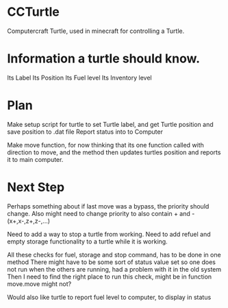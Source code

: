 # CCTurtle
Computercraft Turtle, used in minecraft for controlling a Turtle.

# Information a turtle should know.
Its Label
Its Position
Its Fuel level
Its Inventory level

# Plan
Make setup script for turtle to set Turtle label, and get Turtle position and save position to .dat file
Report status into to Computer

Make move function, for now thinking that its one function called with direction to move, and the method then updates turtles position and reports it to main computer.

# Next Step
Perhaps something about if last move was a bypass, the priority should change.
Also might need to change priority to also contain + and - (x+,x-,z+,z-,...)

Need to add a way to stop a turtle from working.
Need to add refuel and empty storage functionality to a turtle while it is working.

All these checks for fuel, storage and stop command, has to be done in one method
There might have to be some sort of status value set so one does not run when the others are running, had a problem with it in the old system
Then I need to find the right place to run this check, might be in function move.move might not?

Would also like turtle to report fuel level to computer, to display in status

